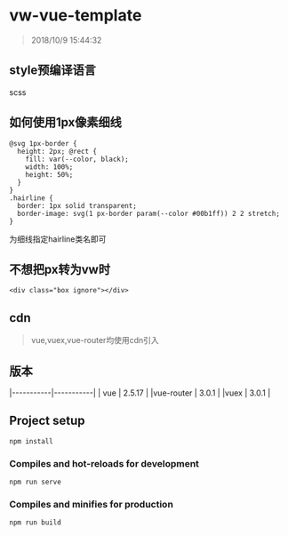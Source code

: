 # vw-vue-template

> 2018/10/9 15:44:32 

## style预编译语言 ##

scss

## 如何使用1px像素细线 ##

	@svg 1px-border {
	  height: 2px; @rect {
	    fill: var(--color, black);
	    width: 100%;
	    height: 50%;
	  }
	}
	.hairline {
	  border: 1px solid transparent;
	  border-image: svg(1 px-border param(--color #00b1ff)) 2 2 stretch;
	}

为细线指定hairline类名即可

## 不想把px转为vw时 ##

	<div class="box ignore"></div>

## cdn ##

> vue,vuex,vue-router均使用cdn引入

## 版本 ##
|-----------|-----------|
| vue 		| 2.5.17 	|
|vue-router	| 3.0.1 	|
|vuex		| 3.0.1		|

## Project setup
```
npm install
```

### Compiles and hot-reloads for development
```
npm run serve
```

### Compiles and minifies for production
```
npm run build
```
